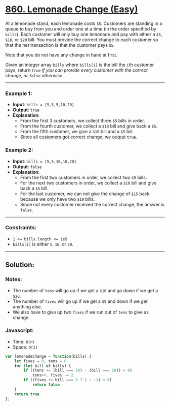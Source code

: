 # [860. Lemonade Change (Easy)](https://leetcode.com/problems/lemonade-change/)

At a lemonade stand, each lemonade costs `$5`. Customers are standing in a queue to buy from you and order one at a time (in the order specified by `bills`). Each customer will only buy one lemonade and pay with either a `$5`, `$10`, or `$20` bill. You must provide the correct change to each customer so that the net transaction is that the customer pays `$5`.

Note that you do not have any change in hand at first.

Given an integer array `bills` where `bills[i]` is the bill the `i`th customer pays, return _`true` if you can provide every customer with the correct change, or `false` otherwise_.

---
### Example 1:
 - **Input**: `bills = [5,5,5,10,20]`
 - **Output**: `true`
 - **Explanation**:
   - From the first 3 customers, we collect three `$5` bills in order.
   - From the fourth customer, we collect a `$10` bill and give back a `$5`.
   - From the fifth customer, we give a `$10` bill and a `$5` bill.
   - Since all customers got correct change, we output `true`.

### Example 2:
 - **Input**: `bills = [5,5,10,10,20]`
 - **Output**: `false`
 - **Explanation**:
   - From the first two customers in order, we collect two `$5` bills.
   - For the next two customers in order, we collect a `$10` bill and give back a `$5` bill.
   - For the last customer, we can not give the change of `$15` back because we only have two `$10` bills.
   - Since not every customer received the correct change, the answer is `false`.

---
### Constraints:
 - `1 <= bills.length <= 1e5`
 - `bills[i]` is either `5`, `10`, or `20`.

---
## Solution:
### Notes:
 - The number of `tens` will go up if we get a `$10` and go down if we get a `$20`.
 - The number of `fives` will go up if we get a `$5` and down if we get anything else.
 - We also have to give up two `fives` if we run out of `tens` to give as change.

### Javascript:
 - Time: `O(n)`
 - Space: `O(1)`

```js
var lemonadeChange = function(bills) {
    let fives = 0, tens = 0
    for (let bill of bills) {
        if ((tens += (bill === 10) - (bill === 20)) < 0)
            tens++, fives -= 2
        if ((fives += bill === 5 ? 1 : -1) < 0)
            return false
    }
    return true
};
```
